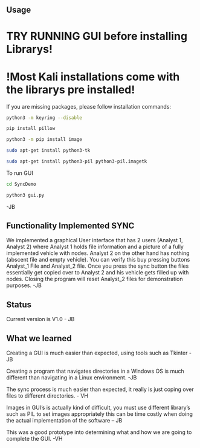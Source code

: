 
## Usage

# TRY RUNNING GUI before installing Librarys!
# !Most Kali installations come with the librarys pre installed!

If you are missing packages, please follow installation commands:

```sh
python3 -m keyring --disable
```
```sh
pip install pillow
```
```sh
python3 -m pip install image
```
```sh
sudo apt-get install python3-tk
```
```sh
sudo apt-get install python3-pil python3-pil.imagetk
```

To run GUI

```sh
cd SyncDemo
```
```sh
python3 gui.py
```
-JB


## Functionality Implemented SYNC
We implemented a graphical User interface that has 2 users (Analyst 1, Analyst 2) where Analyst 1 holds file information and a picture of a fully implemented vehicle with nodes. Analyst 2 on the other hand has nothing (abscent file and empty vehicle). You can verify this buy pressing buttons Analyst_1 File and Analyst_2 file. Once you press the sync button the files essentially get copied over to Analyst 2 and his vehicle gets filled up with nodes. Closing the program will reset Analyst_2 files for demonstration purposes. -JB

## Status
Current version is V1.0 - JB

## What we learned
Creating a GUI is much easier than expected, using tools such as Tkinter - JB

Creating a program that navigates directories in a Windows OS is much different than navigating in a Linux environment. -JB

The sync process is much easier than expected, it really is just coping over files to different directories. - VH

Images in GUI’s is actually kind of difficult, you must use different library’s such as PIL to set images appropriately this can be time costly when doing the actual implementation of the software – JB

This was a good prototype into determining what and how we are going to complete the GUI. -VH
